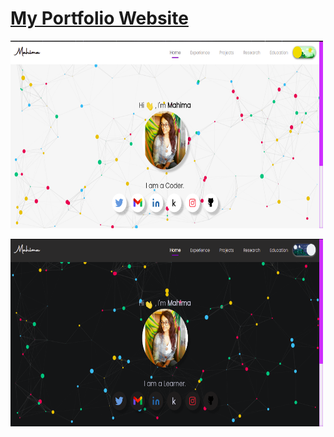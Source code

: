 <h1> <a href="https://mahima1911.github.io/">My Portfolio Website </a> </h1>

<img
              src="assets/images/pic1.png"
              alt=""
              height="300"
              width="500"
            />
          
<img
              src="assets/images/pic2.png"
              alt=""
              height="300"
              width="500"
            />
